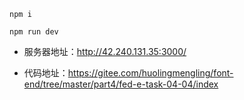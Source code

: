 
```
npm i
```

```
npm run dev
```

- 服务器地址：http://42.240.131.35:3000/

- 代码地址：https://gitee.com/huolingmengling/font-end/tree/master/part4/fed-e-task-04-04/index